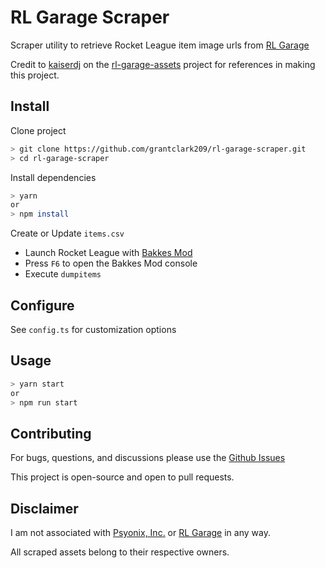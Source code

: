 # RL Garage Scraper

Scraper utility to retrieve Rocket League item image urls from 
[RL Garage](https://rocket-league.com/items)

Credit to [kaiserdj](https://github.com/kaiserdj) on the 
[rl-garage-assets](https://github.com/kaiserdj/rl-garage-asset) 
project for references in making this project.

## Install

Clone project
```bash
> git clone https://github.com/grantclark209/rl-garage-scraper.git
> cd rl-garage-scraper
```

Install dependencies
```bash
> yarn
or
> npm install
```

Create or Update `items.csv`
- Launch Rocket League with [Bakkes Mod](https://www.bakkesmod.com/)
- Press `F6` to open the Bakkes Mod console
- Execute `dumpitems`

## Configure

See `config.ts` for customization options

## Usage

```bash
> yarn start
or
> npm run start
```

## Contributing

For bugs, questions, and discussions please use the [Github Issues](https://github.com/grantclark209/rl-garage-scraper/issues)

This project is open-source and open to pull requests.

## Disclaimer

I am not associated with [Psyonix, Inc.](https://www.psyonix.com/) or [RL Garage](https://rocket-league.com/items) in any way.

All scraped assets belong to their respective owners.